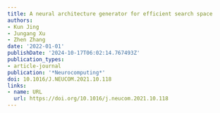 ```yaml
---
title: A neural architecture generator for efficient search space
authors:
- Kun Jing
- Jungang Xu
- Zhen Zhang
date: '2022-01-01'
publishDate: '2024-10-17T06:02:14.767493Z'
publication_types:
- article-journal
publication: '*Neurocomputing*'
doi: 10.1016/J.NEUCOM.2021.10.118
links:
- name: URL
  url: https://doi.org/10.1016/j.neucom.2021.10.118
---
```

